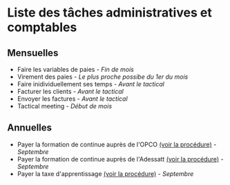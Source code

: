 # Liste des tâches administratives et comptables

## Mensuelles

- Faire les variables de paies - *Fin de mois*
- Virement des paies - *Le plus proche possibe du 1er du mois*
- Faire inidividuellement ses temps - *Avant le tactical*
- Facturer les clients - *Avant le tactical*
- Envoyer les factures - *Avant le tactical*
- Tactical meeting - *Début de mois*

## Annuelles

- Payer la formation de continue auprès de l'OPCO [(voir la procédure)](/docs/taxe_apprentissage_et_formation_continue.md) - *Septembre*
- Payer la formation de continue auprès de l'Adessatt [(voir la procédure)](/docs/taxe_apprentissage_et_formation_continue.md) - *Septembre*
- Payer la taxe d'apprentissage [(voir la procédure)](/docs/taxe_apprentissage_et_formation_continue.md) - *Septembre* 
